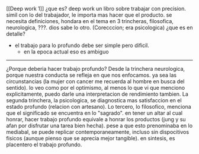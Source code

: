 [[Deep work 1]] ¿que es?  deep work un libro sobre trabajar con precision. simil con lo del trabajador, le importa mas hacer que el producto. se necesita definiciones, hondara en el tema en 3 trincheras, filosofica, neurologica,  ???. dios sabe lo otro. (Corecccion; era psicologica) 
¿que es en detalle?
- el trabajo para lo profundo debe ser simple pero dificil.
	- en la epoca actual eso es ambiguo
--------------------------------------------------
¿Porque deberia hacer trabajo profundo? Desde la trinchera neurologica, porque nuestra conducta se refleja en que nos enfocamos. ya sea las circunstancias (la mujer con cancer me recuerda al hombre en busca del sentido). lo veo como por 
el optimismo, al menos lo que vi que menciono explicitamente, puedo darle una
interpretacion de rendimiento tambien. La segunda trinchera, la psicologica, se diagnostica mas satisfaccion en el estado profundo (relacion con artesano). Lo tercero, lo filosofico, menciona que el significado se encuentra en lo "sagrado".
en tener un altar al cual honrar, hacer trabajo profundo equivale a honrar los productos (jung y su afan por disfrutar una tarea bien hecha). pese a que esto prenominaba en lo mediabal, se puede replicar contemporaneamente, incluso sin dispocitivos fisicos (aunque pienso que se aprecia mejor tangible). en sintesis, es placentero el trabajo profundo.
